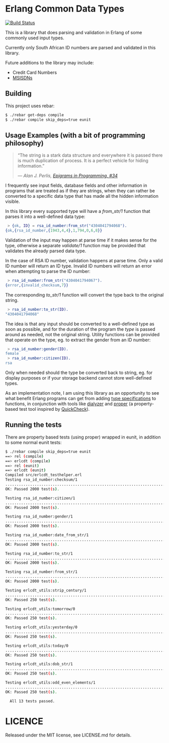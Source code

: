# Erlang Common Data Types

[![Build Status](https://secure.travis-ci.org/apauley/erlcdt.png?branch=master "Build Status")](http://travis-ci.org/apauley/erlcdt)

This is a library that does parsing and validation in Erlang of some
commonly used input types.

Currently only South African ID numbers are parsed and validated in
this library.

Future additions to the library may include:

 - Credit Card Numbers
 - [MSISDNs](http://en.wikipedia.org/wiki/MSISDN)

## Building

This project uses rebar:

```bash
$ ./rebar get-deps compile
$ ./rebar compile skip_deps=true eunit
```

## Usage Examples (with a bit of programming philosophy)

> &ldquo;The string is a stark data structure and everywhere it is passed there is much duplication of process. It is a perfect vehicle for hiding information.&rdquo;
>
> &mdash; <cite>Alan J. Perlis, [Epigrams in Programming, #34](http://www.cs.yale.edu/quotes.html)</cite>

I frequently see input fields, database fields and other information
in programs that are treated as if they are strings, when they can
rather be converted to a specific data type that has made all the
hidden information visible.

In this library every supported type will have a *from_str/1* function
that parses it into a well-defined data type:

```erlang
 > {ok, ID} = rsa_id_number:from_str("4304041794068").
{ok,{rsa_id_number,{1943,4,4},1,794,0,6,8}}
```

Validation of the input may happen at parse time if it makes sense for
the type, otherwise a separate *validate/1* function may be provided
that validates the already parsed data type.

In the case of RSA ID number, validation happens at parse time.
Only a valid ID number will return an ID type.
Invalid ID numbers will return an error when attempting to parse the ID number:

```erlang
 > rsa_id_number:from_str("4304041794067").
{error,{invalid_checksum,7}}
```

The corresponding *to_str/1* function will convert the type back to the
original string.

```erlang
 > rsa_id_number:to_str(ID).
"4304041794068"
```

The idea is that any input should be converted to a well-defined type
as soon as possible, and for the duration of the program the *type* is
passed around as needed, not the original string. Utility functions
can be provided that operate on the type, eg. to extract the gender
from an ID number:

```erlang
 > rsa_id_number:gender(ID).
female
 > rsa_id_number:citizen(ID).
rsa
```

Only when needed should the type be converted back
to string, eg. for display purposes or if your storage backend cannot
store well-defined types.

As an implementation note, I am using this library as an opportunity
to see what benefit Erlang programs can get from adding
[type specifications](http://www.erlang.org/doc/reference_manual/typespec.html)
to functions, in conjunction with tools like
[dialyzer](http://www.erlang.org/doc/man/dialyzer.html) and
[proper](https://github.com/manopapad/proper) (a property-based test
tool inspired by [QuickCheck](http://www.quviq.com/)).

## Running the tests

There are property based tests (using proper) wrapped in eunit, in
addition to some normal eunit tests:

```bash
$ ./rebar compile skip_deps=true eunit
==> rel (compile)
==> erlcdt (compile)
==> rel (eunit)
==> erlcdt (eunit)
Compiled src/erlcdt_testhelper.erl
Testing rsa_id_number:checksum/1
................................................................................................................................................................................................................................................................................................................................................................................................................................................................................................................................................................................................................................................................................................................................................................................................................................................................................................................................................................................................................................................................................................................................................................................................................................................................................................................................................................................................................................................................................................................................................................................................................................................................................................................................................................................................................................................................................................................................................................................................................................................................................
OK: Passed 2000 test(s).

Testing rsa_id_number:citizen/1
................................................................................................................................................................................................................................................................................................................................................................................................................................................................................................................................................................................................................................................................................................................................................................................................................................................................................................................................................................................................................................................................................................................................................................................................................................................................................................................................................................................................................................................................................................................................................................................................................................................................................................................................................................................................................................................................................................................................................................................................................................................................................
OK: Passed 2000 test(s).

Testing rsa_id_number:gender/1
................................................................................................................................................................................................................................................................................................................................................................................................................................................................................................................................................................................................................................................................................................................................................................................................................................................................................................................................................................................................................................................................................................................................................................................................................................................................................................................................................................................................................................................................................................................................................................................................................................................................................................................................................................................................................................................................................................................................................................................................................................................................................
OK: Passed 2000 test(s).

Testing rsa_id_number:date_from_str/1
................................................................................................................................................................................................................................................................................................................................................................................................................................................................................................................................................................................................................................................................................................................................................................................................................................................................................................................................................................................................................................................................................................................................................................................................................................................................................................................................................................................................................................................................................................................................................................................................................................................................................................................................................................................................................................................................................................................................................................................................................................................................................
OK: Passed 2000 test(s).

Testing rsa_id_number:to_str/1
................................................................................................................................................................................................................................................................................................................................................................................................................................................................................................................................................................................................................................................................................................................................................................................................................................................................................................................................................................................................................................................................................................................................................................................................................................................................................................................................................................................................................................................................................................................................................................................................................................................................................................................................................................................................................................................................................................................................................................................................................................................................................
OK: Passed 2000 test(s).

Testing rsa_id_number:from_str/1
................................................................................................................................................................................................................................................................................................................................................................................................................................................................................................................................................................................................................................................................................................................................................................................................................................................................................................................................................................................................................................................................................................................................................................................................................................................................................................................................................................................................................................................................................................................................................................................................................................................................................................................................................................................................................................................................................................................................................................................................................................................................................
OK: Passed 2000 test(s).

Testing erlcdt_utils:strip_century/1
..........................................................................................................................................................................................................................................................
OK: Passed 250 test(s).

Testing erlcdt_utils:tomorrow/0
..........................................................................................................................................................................................................................................................
OK: Passed 250 test(s).

Testing erlcdt_utils:yesterday/0
..........................................................................................................................................................................................................................................................
OK: Passed 250 test(s).

Testing erlcdt_utils:today/0
..........................................................................................................................................................................................................................................................
OK: Passed 250 test(s).

Testing erlcdt_utils:dob_str/1
..........................................................................................................................................................................................................................................................
OK: Passed 250 test(s).

Testing erlcdt_utils:odd_even_elements/1
..........................................................................................................................................................................................................................................................
OK: Passed 250 test(s).

  All 13 tests passed.
```

# LICENCE

Released under the MIT license, see LICENSE.md for details.
